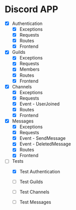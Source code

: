 # Discord APP

- [x] Authentication
    - [x] Exceptions
    - [x] Requests
    - [x] Routes
    - [x] Frontend

- [x] Guilds
    - [x] Exceptions
    - [x] Requests
    - [x] Members
    - [x] Routes
    - [x] Frontend

- [x] Channels
    - [x] Exceptions
    - [x] Requests
    - [x] Event - UserJoined
    - [x] Routes
    - [x] Frontend

- [x] Messages
    - [x] Exceptions
    - [x] Requests
    - [x] Event - SendMessage
    - [x] Event - DeletedMessage
    - [x] Routes
    - [x] Frontend

- [ ] Tests
    - [x] Test Authentication
    - [ ] Test Guilds
    - [ ] Test Channels
    - [ ] Test Messages

